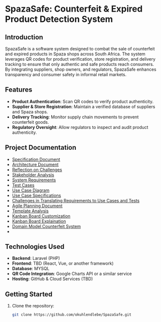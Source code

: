 ﻿# SpazaSafe: Counterfeit & Expired Product Detection System

## Introduction
SpazaSafe is a software system designed to combat the sale of counterfeit and expired products in Spaza shops across South Africa. The system leverages QR codes for product verification, store registration, and delivery tracking to ensure that only authentic and safe products reach consumers. By integrating suppliers, shop owners, and regulators, SpazaSafe enhances transparency and consumer safety in informal retail markets.

## Features
- **Product Authentication**: Scan QR codes to verify product authenticity.
- **Supplier & Store Registration**: Maintain a verified database of suppliers and Spaza shops.
- **Delivery Tracking**: Monitor supply chain movements to prevent counterfeit goods.
- **Regulatory Oversight**: Allow regulators to inspect and audit product authenticity.

## Project Documentation
- [Specification Document](SPECIFICATION.md)
- [Architecture Document](ARCHITECTURE.md)
- [Reflection on Challenges](Reflection_on_Challenges.md)
- [Stakeholder Analysis](STAKEHOLDER_ANALYSIS.md)
- [System Requirements](SYSTEM_REQUIREMENTS.md)
- [Test Cases](TEST_CASE.md)
- [Use Case Diagram](USE_CASE_DIAGRAM.md)
- [Use Case Specifications](Use_Case_Specifications.md)
- [Challenges in Translating Requirements to Use Cases and Tests](Reflection_on_Challenges_test_cases.md)
- [Agile Planning Document](Agile_Planning_Document.md)
- [Template Analysis](Template_Analysis.md)
- [Kanban Board Customization](Kanban_Board_Customization.md)
- [Kanban Board Explaination](Kanban_Board_Explanation.md)
- [Domain Model Counterfeit System](Domain_Model_Counterfeit_System.md)
- 

## Technologies Used
- **Backend**: Laravel (PHP)
- **Frontend**: TBD (React, Vue, or another framework)
- **Database**: MYSQL
- **QR Code Integration**: Google Charts API or a similar service
- **Hosting**: GitHub & Cloud Services (TBD)

## Getting Started
1. Clone the repository:
   ```sh
   git clone https://github.com/okuhlendlebe/SpazaSafe.git
